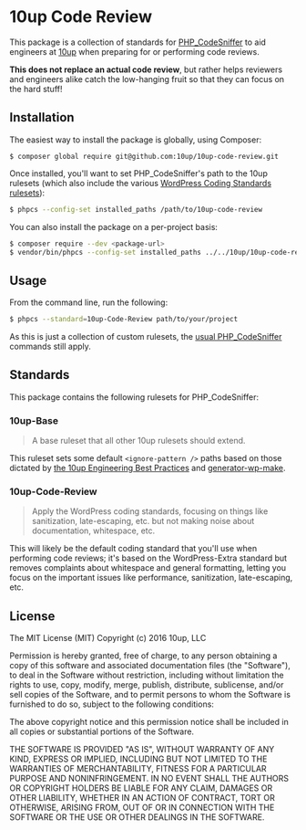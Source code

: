 # 10up Code Review

This package is a collection of standards for [PHP_CodeSniffer](https://github.com/squizlabs/PHP_CodeSniffer) to aid engineers at [10up](http://10up.com) when preparing for or performing code reviews.

**This does not replace an actual code review**, but rather helps reviewers and engineers alike catch the low-hanging fruit so that they can focus on the hard stuff!

## Installation

The easiest way to install the package is globally, using Composer:

```
$ composer global require git@github.com:10up/10up-code-review.git
```

Once installed, you'll want to set PHP_CodeSniffer's path to the 10up rulesets (which also include the various [WordPress Coding Standards rulesets](https://github.com/WordPress-Coding-Standards/WordPress-Coding-Standards)):

```bash
$ phpcs --config-set installed_paths /path/to/10up-code-review
```

You can also install the package on a per-project basis:

```bash
$ composer require --dev <package-url>
$ vendor/bin/phpcs --config-set installed_paths ../../10up/10up-code-review
```

## Usage

From the command line, run the following:

```bash
$ phpcs --standard=10up-Code-Review path/to/your/project
```

As this is just a collection of custom rulesets, the [usual PHP_CodeSniffer](https://github.com/squizlabs/PHP_CodeSniffer/wiki/Usage) commands still apply.


## Standards

This package contains the following rulesets for PHP_CodeSniffer:

### 10up-Base

> A base ruleset that all other 10up rulesets should extend.

This ruleset sets some default `<ignore-pattern />` paths based on those dictated by [the 10up Engineering Best Practices](https://10up.github.io/Engineering-Best-Practices/structure/) and [generator-wp-make](https://github.com/10up/generator-wp-make).

### 10up-Code-Review

> Apply the WordPress coding standards, focusing on things like sanitization, late-escaping, etc. but not making noise about documentation, whitespace, etc.

This will likely be the default coding standard that you'll use when performing code reviews; it's based on the WordPress-Extra standard but removes complaints about whitespace and general formatting, letting you focus on the important issues like performance, sanitization, late-escaping, etc.


## License

The MIT License (MIT)
Copyright (c) 2016 10up, LLC

Permission is hereby granted, free of charge, to any person obtaining a copy of this software and associated documentation files (the "Software"), to deal in the Software without restriction, including without limitation the rights to use, copy, modify, merge, publish, distribute, sublicense, and/or sell copies of the Software, and to permit persons to whom the Software is furnished to do so, subject to the following conditions:

The above copyright notice and this permission notice shall be included in all copies or substantial portions of the Software.

THE SOFTWARE IS PROVIDED "AS IS", WITHOUT WARRANTY OF ANY KIND, EXPRESS OR IMPLIED, INCLUDING BUT NOT LIMITED TO THE WARRANTIES OF MERCHANTABILITY, FITNESS FOR A PARTICULAR PURPOSE AND NONINFRINGEMENT. IN NO EVENT SHALL THE AUTHORS OR COPYRIGHT HOLDERS BE LIABLE FOR ANY CLAIM, DAMAGES OR OTHER LIABILITY, WHETHER IN AN ACTION OF CONTRACT, TORT OR OTHERWISE, ARISING FROM, OUT OF OR IN CONNECTION WITH THE SOFTWARE OR THE USE OR OTHER DEALINGS IN THE SOFTWARE.